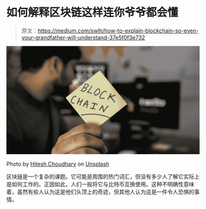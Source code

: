 # 如何解释区块链这样连你爷爷都会懂

> 原文：<https://medium.com/swlh/how-to-explain-blockchain-so-even-your-grandfather-will-understand-37e5f0f3e732>

![](img/c513ab7d96a4f088ae71b80b08258f0e.png)

Photo by [Hitesh Choudhary](https://unsplash.com/photos/JNxTZzpHmsI?utm_source=unsplash&utm_medium=referral&utm_content=creditCopyText) on [Unsplash](https://unsplash.com/search/photos/blockchain?utm_source=unsplash&utm_medium=referral&utm_content=creditCopyText)

区块链是一个复杂的课题。它可能是周围的热门词汇，但没有多少人了解它实际上是如何工作的。正因如此，人们一般将它与比特币互换使用。这种不明确性意味着，虽然有些人认为这是他们头顶上的奇迹，但其他人认为这是一件令人恐惧的事情。